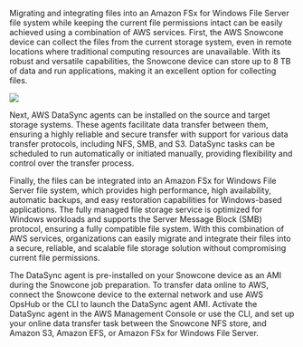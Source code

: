 Migrating and integrating files into an Amazon FSx for Windows File Server file system while keeping the current file permissions intact can be easily achieved using a combination of AWS services. First, the AWS Snowcone device can collect the files from the current storage system, even in remote locations where traditional computing resources are unavailable. With its robust and versatile capabilities, the Snowcone device can store up to 8 TB of data and run applications, making it an excellent option for collecting files.

![](https://media.tutorialsdojo.com/public/Migrate-AmazonFSx-using-AWS-DataSync-16082023.png)

Next, AWS DataSync agents can be installed on the source and target storage systems. These agents facilitate data transfer between them, ensuring a highly reliable and secure transfer with support for various data transfer protocols, including NFS, SMB, and S3. DataSync tasks can be scheduled to run automatically or initiated manually, providing flexibility and control over the transfer process.

Finally, the files can be integrated into an Amazon FSx for Windows File Server file system, which provides high performance, high availability, automatic backups, and easy restoration capabilities for Windows-based applications. The fully managed file storage service is optimized for Windows workloads and supports the Server Message Block (SMB) protocol, ensuring a fully compatible file system. With this combination of AWS services, organizations can easily migrate and integrate their files into a secure, reliable, and scalable file storage solution without compromising current file permissions.

The DataSync agent is pre-installed on your Snowcone device as an AMI during the Snowcone job preparation. To transfer data online to AWS, connect the Snowcone device to the external network and use AWS OpsHub or the CLI to launch the DataSync agent AMI. Activate the DataSync agent in the AWS Management Console or use the CLI, and set up your online data transfer task between the Snowcone NFS store, and Amazon S3, Amazon EFS, or Amazon FSx for Windows File Server.